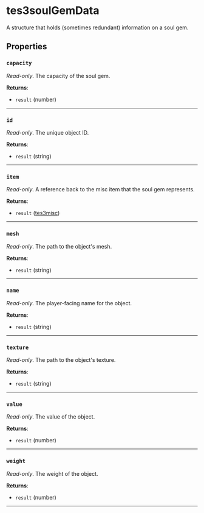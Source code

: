 <!---
	This file is autogenerated. Do not edit this file manually. Your changes will be ignored.
	More information: https://github.com/MWSE/MWSE/tree/master/docs
-->

# tes3soulGemData

A structure that holds (sometimes redundant) information on a soul gem.

## Properties

### `capacity`

*Read-only*. The capacity of the soul gem.

**Returns**:

* `result` (number)

***

### `id`

*Read-only*. The unique object ID.

**Returns**:

* `result` (string)

***

### `item`

*Read-only*. A reference back to the misc item that the soul gem represents.

**Returns**:

* `result` ([tes3misc](../../types/tes3misc))

***

### `mesh`

*Read-only*. The path to the object's mesh.

**Returns**:

* `result` (string)

***

### `name`

*Read-only*. The player-facing name for the object.

**Returns**:

* `result` (string)

***

### `texture`

*Read-only*. The path to the object's texture.

**Returns**:

* `result` (string)

***

### `value`

*Read-only*. The value of the object.

**Returns**:

* `result` (number)

***

### `weight`

*Read-only*. The weight of the object.

**Returns**:

* `result` (number)

***

